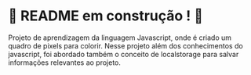 # :construction: README em construção ! :construction:

Projeto de aprendizagem da linguagem Javascript, onde é criado um quadro de pixels para colorir.
Nesse projeto além dos conhecimentos do javascript, foi abordado também o conceito de localstorage para salvar informações relevantes ao projeto. 
<!-- Olá, Tryber!
Esse é apenas um arquivo inicial para o README do seu projeto.
É essencial que você preencha esse documento por conta própria, ok?
Não deixe de usar nossas dicas de escrita de README de projetos, e deixe sua criatividade brilhar!
:warning: IMPORTANTE: você precisa deixar nítido:
- quais arquivos/pastas foram desenvolvidos por você; 
- quais arquivos/pastas foram desenvolvidos por outra pessoa estudante;
- quais arquivos/pastas foram desenvolvidos pela Trybe.
-->
